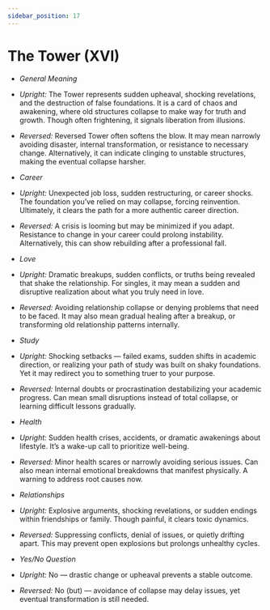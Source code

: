 ```yaml
---
sidebar_position: 17
---
```


# The Tower (XVI)

- *General Meaning*
- *Upright:* The Tower represents sudden upheaval, shocking revelations, and the destruction of false foundations. It is a card of chaos and awakening, where old structures collapse to make way for truth and growth. Though often frightening, it signals liberation from illusions.
- *Reversed:* Reversed Tower often softens the blow. It may mean narrowly avoiding disaster, internal transformation, or resistance to necessary change. Alternatively, it can indicate clinging to unstable structures, making the eventual collapse harsher.
- *Career*
- *Upright:* Unexpected job loss, sudden restructuring, or career shocks. The foundation you’ve relied on may collapse, forcing reinvention. Ultimately, it clears the path for a more authentic career direction.
- *Reversed:* A crisis is looming but may be minimized if you adapt. Resistance to change in your career could prolong instability. Alternatively, this can show rebuilding after a professional fall.
- *Love*
- *Upright:* Dramatic breakups, sudden conflicts, or truths being revealed that shake the relationship. For singles, it may mean a sudden and disruptive realization about what you truly need in love.
- *Reversed:* Avoiding relationship collapse or denying problems that need to be faced. It may also mean gradual healing after a breakup, or transforming old relationship patterns internally.
- *Study*
- *Upright:* Shocking setbacks — failed exams, sudden shifts in academic direction, or realizing your path of study was built on shaky foundations. Yet it may redirect you to something truer to your purpose.
- *Reversed:* Internal doubts or procrastination destabilizing your academic progress. Can mean small disruptions instead of total collapse, or learning difficult lessons gradually.
- *Health*
- *Upright:* Sudden health crises, accidents, or dramatic awakenings about lifestyle. It’s a wake-up call to prioritize well-being.
- *Reversed:* Minor health scares or narrowly avoiding serious issues. Can also mean internal emotional breakdowns that manifest physically. A warning to address root causes now.
- *Relationships*
- *Upright:* Explosive arguments, shocking revelations, or sudden endings within friendships or family. Though painful, it clears toxic dynamics.
- *Reversed:* Suppressing conflicts, denial of issues, or quietly drifting apart. This may prevent open explosions but prolongs unhealthy cycles.

- *Yes/No Question*
- *Upright:* No — drastic change or upheaval prevents a stable outcome.
- *Reversed:* No (but) — avoidance of collapse may delay issues, yet eventual transformation is still needed.

